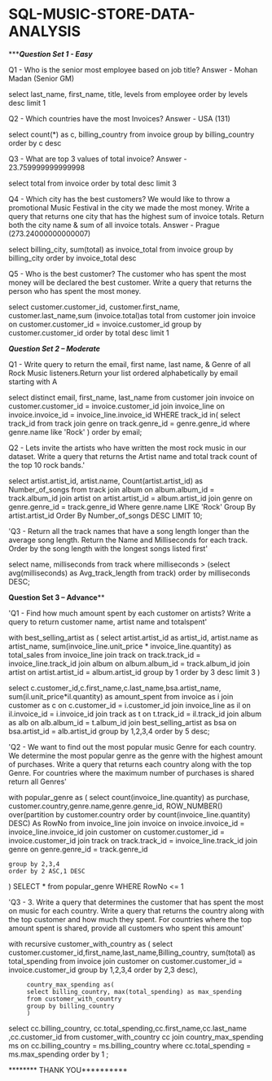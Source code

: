 # SQL-MUSIC-STORE-DATA-ANALYSIS

**********Question Set 1 - Easy*******

Q1 - Who is the senior most employee based on job title?
Answer - Mohan Madan (Senior GM)

select last_name, first_name, title, levels from employee
order by levels desc
limit 1



Q2 - Which countries have the most Invoices?
Answer - USA (131)

select count(*) as c, billing_country
from invoice
group by billing_country 
order by c desc



Q3 - What are top 3 values of total invoice?
Answer - 23.759999999999998

select total from invoice
order by total desc
limit 3



Q4 -  Which city has the best customers? We would like to throw a promotional Music 
      Festival in the city we made the most money. Write a query that returns one city 
      that has the highest sum of invoice totals. Return both the city name & sum of all 
      invoice totals.
Answer - Prague (273.24000000000007)	  
	
	
select billing_city, sum(total) as invoice_total
from invoice
group by billing_city
order by invoice_total desc



Q5 - Who is the best customer? The customer who has spent 
the most money will be declared the best customer.
Write a query that returns the person who has spent the most money.


select customer.customer_id, customer.first_name, customer.last_name,sum (invoice.total)as total
from customer
join invoice on customer.customer_id = invoice.customer_id
group by customer.customer_id
order by total desc 
limit 1



*******Question Set 2 – Moderate*******


Q1 - Write query to return the email, first name, last name, 
& Genre of all Rock Music listeners.Return your list ordered
alphabetically by email starting with A



select distinct email, first_name, last_name 
from customer
join invoice on customer.customer_id = invoice.customer_id
join invoice_line on invoice.invoice_id = invoice_line.invoice_id
WHERE track_id in(
	select track_id from track
    join genre on track.genre_id = genre.genre_id
    where genre.name like 'Rock'
)
order by email;




Q2 - Lets invite the artists who have written the most rock 
music in our dataset. Write a query that returns the Artist 
name and total track count of the top 10 rock bands.'


select artist.artist_id, artist.name, Count(artist.artist_id) as Number_of_songs 
from track
join album on album.album_id = track.album_id
join artist on artist.artist_id = album.artist_id
join genre on genre.genre_id = track.genre_id
Where genre.name LIKE 'Rock'
Group By artist.artist_id
Order By Number_of_songs DESC
LIMIT 10;



'Q3 - Return all the track names that have a song length 
longer than the average song length. Return the Name and 
Milliseconds for each track. Order by the song length with
the longest songs listed first'

select name, milliseconds
from track
where milliseconds >
  (select avg(milliseconds) as Avg_track_length
   from track)
order by milliseconds DESC;



********Question Set 3 – Advance**********



'Q1 - Find how much amount spent by each customer on artists?
Write a query to return customer name, artist name and totalspent'

with best_selling_artist as (
	select artist.artist_id as artist_id,
	artist.name as artist_name,
	sum(invoice_line.unit_price * invoice_line.quantity) as total_sales
	from invoice_line
	join track on track.track_id = invoice_line.track_id
	join album on album.album_id = track.album_id
	join artist on artist.artist_id = album.artist_id
	group by 1
	order by 3 desc
	limit 3
	)

select c.customer_id,c.first_name,c.last_name,bsa.artist_name,
sum(il.unit_price*il.quantity) as amount_spent
from invoice as i
join customer as c on c.customer_id = i.customer_id
join invoice_line as il on il.invoice_id = i.invoice_id
join track as t on t.track_id = il.track_id
join album as alb on alb.album_id = t.album_id
join best_selling_artist as bsa on bsa.artist_id = alb.artist_id
group by 1,2,3,4
order by 5 desc;



'Q2 - We want to find out the most popular music Genre for each
country. We determine the most popular genre as the genre with 
the highest amount of purchases. Write a query that returns 
each country along with the top Genre. For countries where 
the maximum number of purchases is shared return all Genres'


with popular_genre as
(
	select count(invoice_line.quantity) as purchase,
	customer.country,genre.name,genre.genre_id,
	ROW_NUMBER() over(partition by customer.country
					  order by count(invoice_line.quantity)
					  DESC) As RowNo
	from invoice_line
	join invoice on invoice.invoice_id = invoice_line.invoice_id
	join customer on customer.customer_id = invoice.customer_id
	join track on track.track_id = invoice_line.track_id
	join genre on genre.genre_id = track.genre_id
	
	group by 2,3,4
	order by 2 ASC,1 DESC
)
SELECT * from popular_genre WHERE RowNo <= 1 




'Q3 - 3. Write a query that determines the customer that has 
spent the most on music for each country. Write a query that 
returns the country along with the top customer and how much 
they spent. For countries where the top amount spent is shared, 
provide all customers who spent this amount'



with recursive customer_with_country as (
	 select customer.customer_id,first_name,last_name,Billing_country,
     sum(total) as total_spending
from invoice
join customer on customer.customer_id = invoice.customer_id
group by 1,2,3,4
order by 2,3 desc),	
		 
		 country_max_spending as(
		 select billing_country, max(total_spending) as max_spending
		 from customer_with_country
		 group by billing_country
		 )
select cc.billing_country, cc.total_spending,cc.first_name,cc.last_name
,cc.customer_id
from customer_with_country cc
join country_max_spending ms
on cc.billing_country = ms.billing_country
where cc.total_spending = ms.max_spending
order by 1 ;
		 

******** THANK YOU********** 
